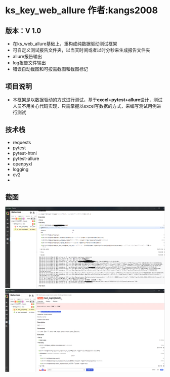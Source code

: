 # ks_key_web_allure         作者:kangs2008

## 版本：V 1.0
- 在ks_web_allure基础上，重构成纯数据驱动测试框架
- 可自定义测试报告文件夹，以当天时间或者以时分秒来生成报告文件夹
- allure报告输出
- log报告文件输出
- 错误自动截图和可按需截图和截图标记

## 项目说明
- 本框架是以数据驱动的方式进行测试，基于**excel+pytest+allure**设计，测试人员不用关心代码实现，只需掌握以excel写数据的方式，来编写测试用例进行测试

## 技术栈
- requests
- pytest
- pytest-html
- pytest-allure
- openpyxl
- logging
- cv2
-

## 截图
![allure1 report](./Sn.png "Sn.png")
![allure2 report](./Sn2.png "Sn2.png")